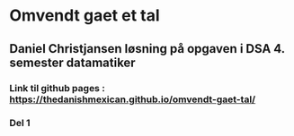 # Omvendt gaet et tal

## Daniel Christjansen løsning på opgaven i DSA 4. semester datamatiker

### Link til github pages : https://thedanishmexican.github.io/omvendt-gaet-tal/

### Del 1
